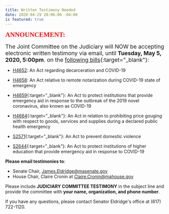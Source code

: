 ```yaml
---
title: Written Testimony Needed
date: 2020-04-29 20:06:00 -04:00
is featured: true
---
```


<span style="font-family:Papyrus; font-size:1.5em; color:red;">**ANNOUNCEMENT:**</span>  

<span style="font-size:1.25em;">The Joint Committee on the Judiciary will NOW be accepting electronic written testimony via email, until **Tuesday, May 5, 2020, 5:00pm**. on the [following bills](https://malegislature.gov/Events/Hearings/Detail/3479){:target="_blank"}:</span>  

* [H4652](https://malegislature.gov/Bills/191/H4652): An Act regarding decarceration and COVID-19   

* [H4658](https://malegislature.gov/Bills/191/H4658): An Act relative to remote notarization during COVID-19 state of emergency    

* [H4659](https://malegislature.gov/Bills/191/H4659){:target="_blank"}: An Act to protect institutions that provide emergency aid in response to the outbreak of the 2019 novel coronavirus, also known as COVID-19    

* [H4664](https://malegislature.gov/Bills/191/H4664){:target="_blank"}: An Act in relation to prohibiting price gouging with respect to goods, services and supplies during a declared public health emergency    

* [S2571](https://malegislature.gov/Bills/191/S2571){:target="_blank"}: An Act to prevent domestic violence  

* [S2644](https://malegislature.gov/Bills/191/S2664){:target="_blank"}: An Act to protect institutions of higher education that provide emergency aid in response to COVID-19  

**Please email testimonies to**:  
* Senate Chair, [James.Eldridge@masenate.gov](mailto:James.Eldridge@masenate.gov)  
* House Chair, Claire Cronin at [Claire.Cronin@mahouse.gov](mailto:Claire.Cronin@mahouse.gov)  

Please include **JUDICIARY COMMITTEE TESTIMONY** in the subject line and provide the committee with **your name, organization, and phone number**.  

If you have any questions, please contact Senator Eldridge's office at (617) 722-1120.  
